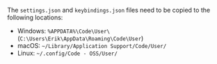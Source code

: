 The `settings.json` and `keybindings.json` files need to be copied to the following locations:

- Windows: `%APPDATA%\Code\User\` (`C:\Users\Erik\AppData\Roaming\Code\User`)
- macOS: `~/Library/Application Support/Code/User/`
- Linux: `~/.config/Code - OSS/User/`
